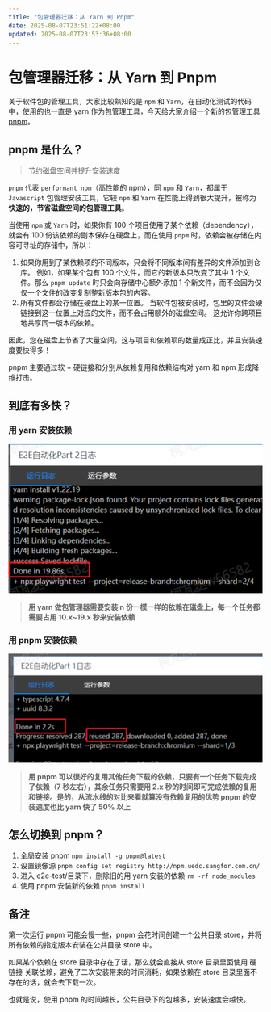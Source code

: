 ```yaml
---
title: "包管理器迁移：从 Yarn 到 Pnpm"
date: 2025-08-07T23:51:22+08:00
updated: 2025-08-07T23:53:36+08:00
---
```


# 包管理器迁移：从 Yarn 到 Pnpm

关于软件包的管理工具，大家比较熟知的是 `npm` 和 `Yarn`，在自动化测试的代码中，使用的也一直是 yarn 作为包管理工具，今天给大家介绍一个新的包管理工具 [pnpm](https://pnpm.io/)。

## pnpm 是什么？

> 节约磁盘空间并提升安装速度

`pnpm` 代表 `performant npm`（高性能的 npm），同 `npm` 和 `Yarn`，都属于 `Javascript` 包管理安装工具，它较 `npm` 和 `Yarn` 在性能上得到很大提升，被称为**快速的，节省磁盘空间的包管理工具**。

当使用 `npm` 或 `Yarn` 时，如果你有 100 个项目使用了某个依赖（dependency），就会有 100 份该依赖的副本保存在硬盘上，而在使用 `pnpm` 时，依赖会被存储在内容可寻址的存储中，所以：

1. 如果你用到了某依赖项的不同版本，只会将不同版本间有差异的文件添加到仓库。 例如，如果某个包有 100 个文件，而它的新版本只改变了其中 1 个文件。那么 `pnpm update` 时只会向存储中心额外添加 1 个新文件，而不会因为仅仅一个文件的改变复制整新版本包的内容。
2. 所有文件都会存储在硬盘上的某一位置。 当软件包被安装时，包里的文件会硬链接到这一位置上对应的文件，而不会占用额外的磁盘空间。 这允许你跨项目地共享同一版本的依赖。

因此，您在磁盘上节省了大量空间，这与项目和依赖项的数量成正比，并且安装速度要快得多！

pnpm 主要通过软 + 硬链接和分别从依赖复用和依赖结构对 yarn 和 npm 形成降维打击。

## 到底有多快？

### 用 yarn 安装依赖

![](./img/EtW0bS60ioX613xrnmYc8eyPnib.png)

> **用 yarn 做包管理器需要安装 n 份一模一样的依赖在磁盘上，每一个任务都需要占用 10.x~19.x 秒来安装依赖**

### 用 pnpm 安装依赖

![](./img/OVBnbXsUIoZ1FUxwebwcdO3KnGv.png)

> **用 pnpm 可以很好的复用其他任务下载的依赖，只要有一个任务下载完成了依赖（7 秒左右），其余任务只需要用 2.x 秒的时间即可完成依赖的复用和链接。是的，从流水线的对比来看就算没有依赖复用的优势 pnpm 的安装速度也比 yarn 快了 50% 以上**

## 怎么切换到 pnpm？

1. 全局安装 pnpm    `npm install -g pnpm@latest`
2. 设置镜像源  `pnpm config set registry http://npm.uedc.sangfor.com.cn/ `
3. 进入 e2e-test/目录下，删除旧的用 yarn 安装的依赖
   `rm -rf node_modules`
4. 使用 pnpm 安装新的依赖
   `pnpm install`

## 备注

第一次运行 pnpm 可能会慢一些，pnpm 会花时间创建一个公共目录 store，并将所有依赖的指定版本安装在公共目录 store 中。

如果某个依赖在 store 目录中存在了话，那么就会直接从 store 目录里面使用 硬链接 关联依赖，避免了二次安装带来的时间消耗，如果依赖在 store 目录里面不存在的话，就会去下载一次。

也就是说，使用 pnpm 的时间越长，公共目录下的包越多，安装速度会越快。
